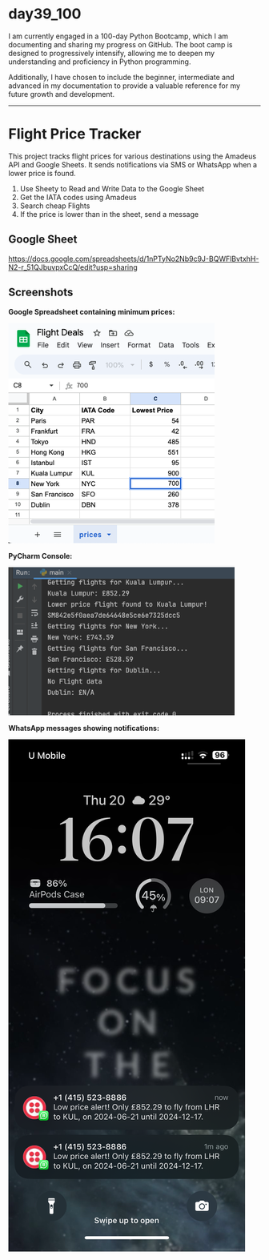 # day39_100
I am currently engaged in a 100-day Python Bootcamp, which I am documenting and sharing my progress on GitHub. The boot camp is designed to progressively intensify, allowing me to deepen my understanding and proficiency in Python programming.

Additionally, I have chosen to include the beginner, intermediate and advanced in my documentation to provide a valuable reference for my future growth and development.

----------
# Flight Price Tracker
This project tracks flight prices for various destinations using the Amadeus API and Google Sheets. It sends notifications via SMS or WhatsApp when a lower price is found.

1. Use Sheety to Read and Write Data to the Google Sheet
2. Get the IATA codes using Amadeus
3. Search cheap Flights
4. If the price is lower than in the sheet, send a message

## Google Sheet
https://docs.google.com/spreadsheets/d/1nPTyNo2Nb9c9J-BQWFlBvtxhH-N2-r_51QJbuvpxCcQ/edit?usp=sharing

## Screenshots
__Google Spreadsheet containing minimum prices:__

![](https://github.com/AlvinChin1608/day39_100/blob/main/Google_Spreadsheet_screenshot.png)

__PyCharm Console:__

![](https://github.com/AlvinChin1608/day39_100/blob/main/console_run_screenshot.png)

__WhatsApp messages showing notifications:__

![](https://github.com/AlvinChin1608/day39_100/blob/main/whatsapp_screenshot.PNG)
